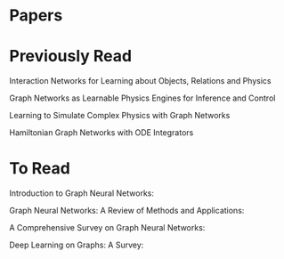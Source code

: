 # Papers

# Previously Read

Interaction Networks for Learning about Objects, Relations and Physics

Graph Networks as Learnable Physics Engines for Inference and Control

Learning to Simulate Complex Physics with Graph Networks

Hamiltonian Graph Networks with ODE Integrators

# To Read

Introduction to Graph Neural Networks: 

Graph Neural Networks: A Review of Methods and Applications: 

A Comprehensive Survey on Graph Neural Networks: 

Deep Learning on Graphs: A Survey: 
